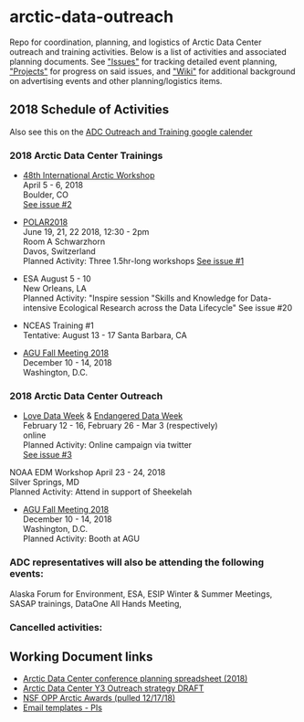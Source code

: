 # arctic-data-outreach
Repo for coordination, planning, and logistics of Arctic Data Center outreach and training activities. Below is a list of activities and associated planning documents. See ["Issues"]() for tracking detailed event planning, ["Projects"]() for progress on said issues, and ["Wiki"]() for additional background on advertising events and other planning/logistics items.

## 2018 Schedule of Activities
Also see this on the [ADC Outreach and Training google calender](https://calendar.google.com/calendar/embed?src=nceas.ucsb.edu_q8ada07hlliumm1ejcugpo89m8%40group.calendar.google.com&ctz=America%2FLos_Angeles)

### 2018 Arctic Data Center Trainings
* [48th International Arctic Workshop](http://instaar.colorado.edu/meetings/AW2018/about/index.html)  
April 5 - 6, 2018  
Boulder, CO  
[See issue #2](https://github.com/NCEAS/arctic-data-outreach/issues/2)  

* [POLAR2018](https://www.polar2018.org/)  
June 19, 21, 22 2018, 12:30 - 2pm  
Room A Schwarzhorn   
Davos, Switzerland   
Planned Activity: Three 1.5hr-long workshops
[See issue #1](https://github.com/NCEAS/arctic-data-outreach/issues/1)  

* ESA
August 5 - 10  
New Orleans, LA  
Planned Activity: "Inspire session "Skills and Knowledge for Data-intensive Ecological Research across the Data Lifecycle"
See issue #20

* NCEAS Training #1  
Tentative: August 13 - 17
Santa Barbara, CA  

* [AGU Fall Meeting 2018](https://fallmeeting.agu.org/2017/future-meetings/)  
December 10 - 14, 2018  
Washington, D.C.  

### 2018 Arctic Data Center Outreach
* [Love Data Week](http://lovedataweek.org/2018-home/) & [Endangered Data Week](http://endangereddataweek.org/)  
February 12 - 16, February 26 - Mar 3 (respectively)  
online  
Planned Activity: Online campaign via twitter  
[See issue #3](https://github.com/NCEAS/arctic-data-outreach/issues/3)

NOAA EDM Workshop 
April 23 - 24, 2018  
Silver Springs, MD   
Planned Activity: Attend in support of Sheekelah

* [AGU Fall Meeting 2018](https://fallmeeting.agu.org/2017/future-meetings/)  
December 10 - 14, 2018  
Washington, D.C.  
Planned Activity: Booth at AGU  

### ADC representatives will also be attending the following events:
Alaska Forum for Environment, ESA, ESIP Winter & Summer Meetings, SASAP trainings, DataOne All Hands Meeting,   

### Cancelled activities:


## Working Document links
* [Arctic Data Center conference planning spreadsheet (2018)](https://docs.google.com/spreadsheets/d/1OiSIzkVsPvorFo9G_ZFqf7EVdYY0vDKd7o9S4_O0XGs/edit?pli=1#gid=812369282)
* [Arctic Data Center Y3 Outreach strategy DRAFT](https://docs.google.com/document/d/18DBMiEWfOATpNETbtMEqqwFyk0jYIK79PBukRXgb1uI/edit#heading=h.ttlawgu1idk)
* [NSF OPP Arctic Awards (pulled 12/17/18)](https://docs.google.com/spreadsheets/d/1tuhOG2eDac_xQW2QdW0fqQxYiEl88g4WewEH-3ioHDw/edit#gid=307992913)
* [Email templates - PIs](https://docs.google.com/document/d/1ZsOn36ScsMTbJYO2hfSyOIJZKWWRihDZR1-75wcxXCQ/edit#)

